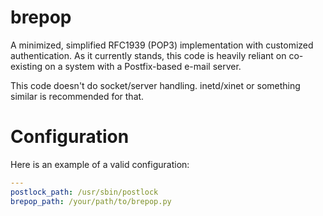 # brepop

A minimized, simplified RFC1939 (POP3) implementation with customized authentication.  As it currently stands, this
code is heavily reliant on co-existing on a system with a Postfix-based e-mail server.

This code doesn't do socket/server handling.  inetd/xinet or something similar is recommended for that.

# Configuration

Here is an example of a valid configuration:

```yaml
---
postlock_path: /usr/sbin/postlock
brepop_path: /your/path/to/brepop.py
```
